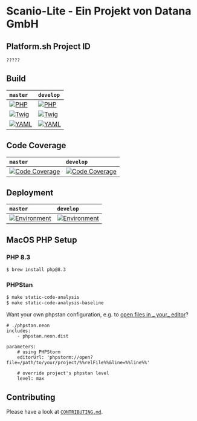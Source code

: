 # Scanio-Lite - Ein Projekt von Datana GmbH

## Platform.sh Project ID
`?????`

## Build

| `master`                                                       | `develop`                                                       |
|:---------------------------------------------------------------|:----------------------------------------------------------------|
| [![PHP][build-status-master-php]][actions]                     | [![PHP][build-status-develop-php]][actions]                     |
| [![Twig][build-status-master-twig]][actions]                   | [![Twig][build-status-develop-twig]][actions]                   |
| [![YAML][build-status-master-yaml]][actions]                   | [![YAML][build-status-develop-yaml]][actions]                   |

## Code Coverage

| `master`                                                       | `develop`                                                       |
|:---------------------------------------------------------------|:----------------------------------------------------------------|
| [![Code Coverage][coverage-status-master]][codecov]            | [![Code Coverage][coverage-status-develop]][codecov]            |

## Deployment

| `master`                                                       | `develop`                                                       |
|:---------------------------------------------------------------|:----------------------------------------------------------------|
| [![Environment][build-status-master-environment]][actions]     | [![Environment][build-status-develop-environment]][actions]     |

## MacOS PHP Setup

### PHP 8.3

```shell
$ brew install php@8.3
```

### PHPStan

```bash
$ make static-code-analysis
$ make static-code-analysis-baseline
```

Want your own phpstan configuration, e.g. to [open files in _
your_ editor](https://phpstan.org/user-guide/output-format#opening-file-in-an-editor)?

```neon
# ./phpstan.neon
includes:
    - phpstan.neon.dist

parameters:
    # using PHPStorm
    editorUrl: 'phpstorm://open?file=/path/to/your/project/%%relFile%%&line=%%line%%'

    # override project's phpstan level
    level: max
```

## Contributing

Please have a look at [`CONTRIBUTING.md`](.github/CONTRIBUTING.md).

[build-status-develop-environment]: https://github.com/datana-gmbh/project-name/workflows/Environment%20(develop)/badge.svg?branch=develop
[build-status-develop-php]: https://github.com/datana-gmbh/project-name/workflows/PHP/badge.svg?branch=develop
[build-status-develop-twig]: https://github.com/datana-gmbh/project-name/workflows/Twig/badge.svg?branch=develop
[build-status-develop-yaml]: https://github.com/datana-gmbh/project-name/workflows/YAML/badge.svg?branch=develop
[build-status-master-environment]: https://github.com/datana-gmbh/project-name/workflows/Environment%20(master)/badge.svg?branch=master
[build-status-master-php]: https://github.com/datana-gmbh/project-name/workflows/PHP/badge.svg?branch=master
[build-status-master-release]: https://github.com/datana-gmbh/project-name/workflows/Release/badge.svg?branch=master
[build-status-master-twig]: https://github.com/datana-gmbh/project-name/workflows/Twig/badge.svg?branch=master
[build-status-master-yaml]: https://github.com/datana-gmbh/project-name/workflows/YAML/badge.svg?branch=master
[coverage-status-develop]: https://codecov.io/gh/datana-gmbh/project-name/branch/develop/graph/badge.svg?token=KRaxYZkSDu
[coverage-status-master]: https://codecov.io/gh/datana-gmbh/project-name/branch/master/graph/badge.svg?token=KRaxYZkSDu

[actions]: https://github.com/datana-gmbh/project-name/actions
[codecov]: https://codecov.io/gh/datana-gmbh/project-name

